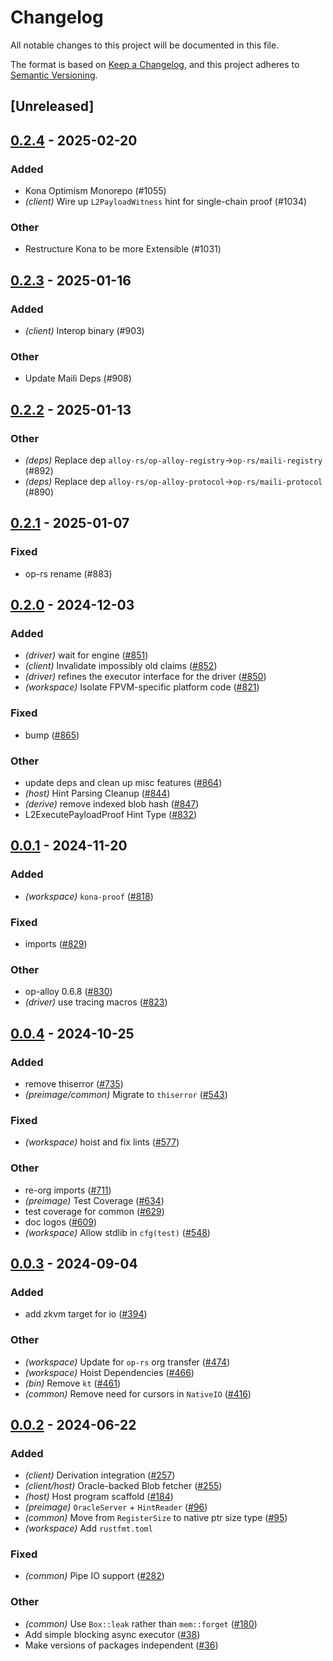 # Changelog
All notable changes to this project will be documented in this file.

The format is based on [Keep a Changelog](https://keepachangelog.com/en/1.0.0/),
and this project adheres to [Semantic Versioning](https://semver.org/spec/v2.0.0.html).

## [Unreleased]

## [0.2.4](https://github.com/pcw109550/kona/compare/kona-proof-v0.2.3...kona-proof-v0.2.4) - 2025-02-20

### Added

- Kona Optimism Monorepo (#1055)
- *(client)* Wire up `L2PayloadWitness` hint for single-chain proof (#1034)

### Other

- Restructure Kona to be more Extensible (#1031)

## [0.2.3](https://github.com/op-rs/kona/compare/kona-proof-v0.2.2...kona-proof-v0.2.3) - 2025-01-16

### Added

- *(client)* Interop binary (#903)

### Other

- Update Maili Deps (#908)

## [0.2.2](https://github.com/op-rs/kona/compare/kona-proof-v0.2.1...kona-proof-v0.2.2) - 2025-01-13

### Other

- *(deps)* Replace dep `alloy-rs/op-alloy-registry`->`op-rs/maili-registry` (#892)
- *(deps)* Replace dep `alloy-rs/op-alloy-protocol`->`op-rs/maili-protocol` (#890)

## [0.2.1](https://github.com/op-rs/kona/compare/kona-proof-v0.2.0...kona-proof-v0.2.1) - 2025-01-07

### Fixed

- op-rs rename (#883)

## [0.2.0](https://github.com/op-rs/kona/compare/kona-proof-v0.1.0...kona-proof-v0.2.0) - 2024-12-03

### Added

- *(driver)* wait for engine ([#851](https://github.com/op-rs/kona/pull/851))
- *(client)* Invalidate impossibly old claims ([#852](https://github.com/op-rs/kona/pull/852))
- *(driver)* refines the executor interface for the driver ([#850](https://github.com/op-rs/kona/pull/850))
- *(workspace)* Isolate FPVM-specific platform code ([#821](https://github.com/op-rs/kona/pull/821))

### Fixed

- bump ([#865](https://github.com/op-rs/kona/pull/865))

### Other

- update deps and clean up misc features ([#864](https://github.com/op-rs/kona/pull/864))
- *(host)* Hint Parsing Cleanup ([#844](https://github.com/op-rs/kona/pull/844))
- *(derive)* remove indexed blob hash ([#847](https://github.com/op-rs/kona/pull/847))
- L2ExecutePayloadProof Hint Type ([#832](https://github.com/op-rs/kona/pull/832))

## [0.0.1](https://github.com/op-rs/kona/releases/tag/kona-proof-v0.0.1) - 2024-11-20

### Added

- *(workspace)* `kona-proof` ([#818](https://github.com/op-rs/kona/pull/818))

### Fixed

- imports ([#829](https://github.com/op-rs/kona/pull/829))

### Other

- op-alloy 0.6.8 ([#830](https://github.com/op-rs/kona/pull/830))
- *(driver)* use tracing macros ([#823](https://github.com/op-rs/kona/pull/823))

## [0.0.4](https://github.com/op-rs/kona/compare/kona-common-v0.0.3...kona-common-v0.0.4) - 2024-10-25

### Added

- remove thiserror ([#735](https://github.com/op-rs/kona/pull/735))
- *(preimage/common)* Migrate to `thiserror` ([#543](https://github.com/op-rs/kona/pull/543))

### Fixed

- *(workspace)* hoist and fix lints ([#577](https://github.com/op-rs/kona/pull/577))

### Other

- re-org imports ([#711](https://github.com/op-rs/kona/pull/711))
- *(preimage)* Test Coverage ([#634](https://github.com/op-rs/kona/pull/634))
- test coverage for common ([#629](https://github.com/op-rs/kona/pull/629))
- doc logos ([#609](https://github.com/op-rs/kona/pull/609))
- *(workspace)* Allow stdlib in `cfg(test)` ([#548](https://github.com/op-rs/kona/pull/548))

## [0.0.3](https://github.com/op-rs/kona/compare/kona-common-v0.0.2...kona-common-v0.0.3) - 2024-09-04

### Added
- add zkvm target for io ([#394](https://github.com/op-rs/kona/pull/394))

### Other
- *(workspace)* Update for `op-rs` org transfer ([#474](https://github.com/op-rs/kona/pull/474))
- *(workspace)* Hoist Dependencies ([#466](https://github.com/op-rs/kona/pull/466))
- *(bin)* Remove `kt` ([#461](https://github.com/op-rs/kona/pull/461))
- *(common)* Remove need for cursors in `NativeIO` ([#416](https://github.com/op-rs/kona/pull/416))

## [0.0.2](https://github.com/op-rs/kona/compare/kona-common-v0.0.1...kona-common-v0.0.2) - 2024-06-22

### Added
- *(client)* Derivation integration ([#257](https://github.com/op-rs/kona/pull/257))
- *(client/host)* Oracle-backed Blob fetcher ([#255](https://github.com/op-rs/kona/pull/255))
- *(host)* Host program scaffold ([#184](https://github.com/op-rs/kona/pull/184))
- *(preimage)* `OracleServer` + `HintReader` ([#96](https://github.com/op-rs/kona/pull/96))
- *(common)* Move from `RegisterSize` to native ptr size type ([#95](https://github.com/op-rs/kona/pull/95))
- *(workspace)* Add `rustfmt.toml`

### Fixed
- *(common)* Pipe IO support ([#282](https://github.com/op-rs/kona/pull/282))

### Other
- *(common)* Use `Box::leak` rather than `mem::forget` ([#180](https://github.com/op-rs/kona/pull/180))
- Add simple blocking async executor ([#38](https://github.com/op-rs/kona/pull/38))
- Make versions of packages independent ([#36](https://github.com/op-rs/kona/pull/36))

